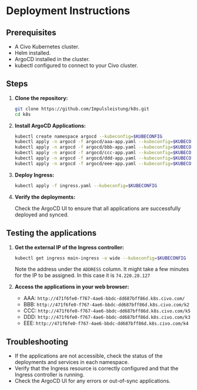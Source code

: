 # Deployment Instructions

## Prerequisites

-   A Civo Kubernetes cluster.
-   Helm installed.
-   ArgoCD installed in the cluster.
-   kubectl configured to connect to your Civo cluster.

## Steps

1.  **Clone the repository:**

    ```bash
    git clone https://github.com/Impulsleistung/k8s.git
    cd k8s
    ```

2.  **Install ArgoCD Applications:**

    ```bash
    kubectl create namespace argocd --kubeconfig=$KUBECONFIG
    kubectl apply -n argocd -f argocd/aaa-app.yaml --kubeconfig=$KUBECONFIG
    kubectl apply -n argocd -f argocd/bbb-app.yaml --kubeconfig=$KUBECONFIG
    kubectl apply -n argocd -f argocd/ccc-app.yaml --kubeconfig=$KUBECONFIG
    kubectl apply -n argocd -f argocd/ddd-app.yaml --kubeconfig=$KUBECONFIG
    kubectl apply -n argocd -f argocd/eee-app.yaml --kubeconfig=$KUBECONFIG
    ```

3.  **Deploy Ingress:**

    ```bash
    kubectl apply -f ingress.yaml --kubeconfig=$KUBECONFIG
    ```

4.  **Verify the deployments:**

    Check the ArgoCD UI to ensure that all applications are successfully deployed and synced.

## Testing the applications

1.  **Get the external IP of the Ingress controller:**

    ```bash
    kubectl get ingress main-ingress -o wide --kubeconfig=$KUBECONFIG
    ```

    Note the address under the `ADDRESS` column.  It might take a few minutes for the IP to be assigned. In this case it is `74.220.28.127`

2.  **Access the applications in your web browser:**

    -   AAA: `http://471f6fe0-f767-4ae6-bbdc-dd687bff86d.k8s.civo.com/`
    -   BBB: `http://471f6fe0-f767-4ae6-bbdc-dd687bff86d.k8s.civo.com/k2`
    -   CCC: `http://471f6fe0-f767-4ae6-bbdc-dd687bff86d.k8s.civo.com/k5`
    -   DDD: `http://471f6fe0-f767-4ae6-bbdc-dd687bff86d.k8s.civo.com/k3`
    -   EEE: `http://471f6fe0-f767-4ae6-bbdc-dd687bff86d.k8s.civo.com/k4`

## Troubleshooting

-   If the applications are not accessible, check the status of the deployments and services in each namespace.
-   Verify that the Ingress resource is correctly configured and that the Ingress controller is running.
-   Check the ArgoCD UI for any errors or out-of-sync applications.
